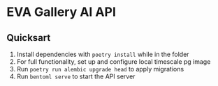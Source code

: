 # EVA Gallery AI API

## Quicksart

1. Install dependencies with `poetry install` while in the folder
2. For full functionality, set up and configure local timescale pg image
3. Run `poetry run alembic upgrade head` to apply migrations
4. Run `bentoml serve` to start the API server